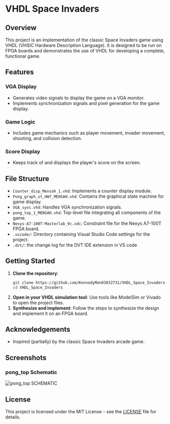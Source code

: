 # VHDL Space Invaders

## Overview
This project is an implementation of the classic Space Invaders game using VHDL (VHSIC Hardware Description Language). It is designed to be run on FPGA boards and demonstrates the use of VHDL for developing a complete, functional game.

## Features

### VGA Display
- Generates video signals to display the game on a VGA monitor.
- Implements synchronization signals and pixel generation for the game display.

### Game Logic
- Includes game mechanics such as player movement, invader movement, shooting, and collision detection.

### Score Display
- Keeps track of and displays the player's score on the screen.

## File Structure

- `Counter_disp_Mensah_1.vhd`: Implements a counter display module.
- `Pong_graph_st_HW7_MENSAH.vhd`: Contains the graphical state machine for game display.
- `VGA_sync.vhd`: Handles VGA synchronization signals.
- `pong_top_1_MENSAH.vhd`: Top-level file integrating all components of the game.
- `Nexys-A7-100T-Masterlab_9c.xdc`: Constraint file for the Nexys A7-100T FPGA board.
- `.vscode/`: Directory containing Visual Studio Code settings for the project.
- `.dvt/`: the change log for the DVT IDE extension in VS code 

## Getting Started

1. **Clone the repository**:
    ```sh
    git clone https://github.com/KennedyMen03032731/VHDL_Space_Invaders.git
    cd VHDL_Space_Invaders
    ```
2. **Open in your VHDL simulation tool**: Use tools like ModelSim or Vivado to open the project files.
3. **Synthesize and implement**: Follow the steps to synthesize the design and implement it on an FPGA board.

## Acknowledgements

- Inspired (partially) by the classic Space Invaders arcade game.


## Screenshots


### pong_top Schematic
![pong_top SCHEMATIC](https://i.ibb.co/TrKhj1G/schematic-of-pong-top-st.png)

## License

This project is licensed under the MIT License - see the [LICENSE](LICENSE) file for details.
